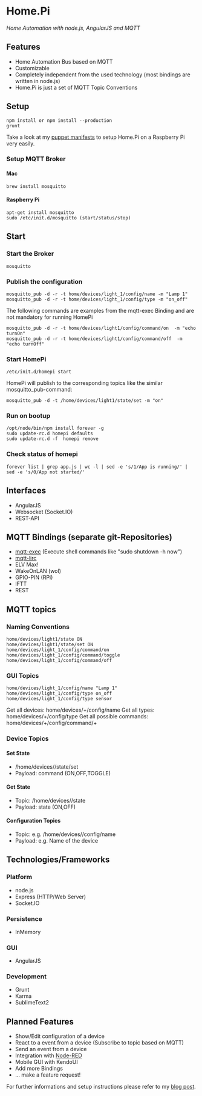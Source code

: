 # Home.Pi 

*Home Automation with node.js, AngularJS and MQTT*

## Features

* Home Automation Bus based on MQTT
* Customizable
* Completely independent from the used technology (most bindings are written in node.js)
* Home.Pi is just a set of MQTT Topic Conventions 


## Setup 

	npm install or npm install --production
	grunt

Take a look at my [puppet manifests](https://github.com/denschu/homepi-puppet) to setup Home.Pi on a Raspberry Pi very easily.

### Setup MQTT Broker

#### Mac

	brew install mosquitto

#### Raspberry Pi

	apt-get install mosquitto	
	sudo /etc/init.d/mosquitto (start/status/stop)

## Start 

### Start the Broker

	mosquitto

### Publish the configuration

	mosquitto_pub -d -r -t home/devices/light_1/config/name -m "Lamp 1"
	mosquitto_pub -d -r -t home/devices/light_1/config/type -m "on_off"

The following commands are examples from the mqtt-exec Binding and are not mandatory for running HomePi

	mosquitto_pub -d -r -t home/devices/light1/config/command/on  -m "echo turnOn"
	mosquitto_pub -d -r -t home/devices/light1/config/command/off  -m "echo turnOff"

### Start HomePi

	/etc/init.d/homepi start 


HomePi will publish to the corresponding topics like the similar mosquitto_pub-command:

	mosquitto_pub -d -t /home/devices/light1/state/set -m "on"


### Run on bootup

	/opt/node/bin/npm install forever -g
	sudo update-rc.d homepi defaults
	sudo update-rc.d -f  homepi remove

### Check status of homepi

	forever list | grep app.js | wc -l | sed -e 's/1/App is running/' | sed -e 's/0/App not started/'


## Interfaces

* AngularJS
* Websocket (Socket.IO)
* REST-API

## MQTT Bindings (separate git-Repositories)

* [mqtt-exec](https://github.com/denschu/mqtt-exec) (Execute shell commands like "sudo shutdown -h now")
* [mqtt-lirc](https://github.com/denschu/mqtt-lirc)
* ELV Max! 
* WakeOnLAN (wol) 
* GPIO-PIN (RPi) 
* IFTT 
* REST

## MQTT topics 

### Naming Conventions

	home/devices/light1/state ON
	home/devices/light1/state/set ON
	home/devices/light_1/config/command/on
	home/devices/light_1/config/command/toggle
	home/devices/light_1/config/command/off

### GUI Topics

	home/devices/light_1/config/name "Lamp 1"
	home/devices/light_1/config/type on_off
	home/devices/light_1/config/type sensor

Get all devices: 			home/devices/+/config/name
Get all types:			 	home/devices/+/config/type
Get all possible commands: 	home/devices/+/config/command/+

### Device Topics

#### Set State 

* /home/devices/<deviceName>/state/set
* Payload: command (ON,OFF,TOGGLE)

#### Get State

* Topic: /home/devices/<deviceName>/state 
* Payload: state (ON,OFF)

#### Configuration Topics

* Topic: e.g. /home/devices/<deviceName>/config/name 
* Payload: e.g. Name of the device

## Technologies/Frameworks

### Platform
* node.js
* Express (HTTP/Web Server)
* Socket.IO

### Persistence
* InMemory

### GUI
* AngularJS

### Development
* Grunt
* Karma
* SublimeText2

## Planned Features

* Show/Edit configuration of a device
* React to a event from a device (Subscribe to topic based on MQTT)
* Send an event from a device
* Integration with [Node-RED](http://nodered.org/)
* Mobile GUI with KendoUI
* Add more Bindings
* ... make a feature request!

For further informations and setup instructions please refer to my [blog post](http://blog.codecentric.de/en/2013/03/home-automation-with-angularjs-and-node-js-on-a-raspberry-pi).